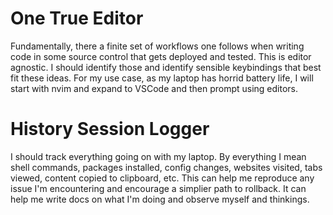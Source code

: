 # One True Editor
Fundamentally, there a finite set of workflows one follows when writing code in some source control that gets deployed and tested.
This is editor agnostic. I should identify those and identify sensible keybindings that best fit these ideas.
For my use case, as my laptop has horrid battery life, I will start with nvim and expand to VSCode and then prompt using editors.

# History Session Logger
I should track everything going on with my laptop.
By everything I mean shell commands, packages installed, config changes,
websites visited, tabs viewed, content copied to clipboard, etc.
This can help me reproduce any issue I'm encountering and encourage a
simplier path to rollback. It can help me write docs on what I'm doing and
observe myself and thinkings.
